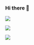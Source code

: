 ### Hi there 👋

![](https://github-readme-stats.vercel.app/api?username=Wedyarit&show_icons=true&theme=chartreuse-dark)

![](https://github-readme-stats.vercel.app/api/top-langs/?username=Wedyarit&layout=compact&theme=chartreuse-dark)

![](https://readme-jokes.vercel.app/api)
